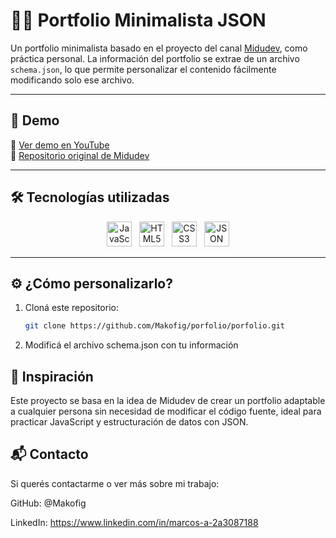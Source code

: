 # 🧑‍💻 Portfolio Minimalista JSON

Un portfolio minimalista basado en el proyecto del canal [Midudev](https://www.youtube.com/@midudev), como práctica personal. La información del portfolio se extrae de un archivo `schema.json`, lo que permite personalizar el contenido fácilmente modificando solo ese archivo.

---

## 📸 Demo

🔗 [Ver demo en YouTube](https://www.youtube.com/watch?v=Zwh92LTB-Bk)  
🔗 [Repositorio original de Midudev](https://github.com/midudev/minimalist-portfolio-json)

---

## 🛠️ Tecnologías utilizadas

<div align="center">
  <img src="https://upload.wikimedia.org/wikipedia/commons/6/6a/JavaScript-logo.png" alt="JavaScript" height="40" />
  &nbsp;
  <img src="https://upload.wikimedia.org/wikipedia/commons/3/38/HTML5_Badge.svg" alt="HTML5" height="40" />
  &nbsp;
  <img src="https://upload.wikimedia.org/wikipedia/commons/6/62/CSS3_logo.svg" alt="CSS3" height="40" />
  &nbsp;
  <img src="https://cdn-icons-png.flaticon.com/512/136/136525.png" alt="JSON" height="40" />
</div>

---

## ⚙️ ¿Cómo personalizarlo?

1. Cloná este repositorio:
   ```bash
   git clone https://github.com/Makofig/porfolio/porfolio.git
    ```
2. Modificá el archivo schema.json con tu información 

## 🧠 Inspiración
Este proyecto se basa en la idea de Midudev de crear un portfolio adaptable a cualquier persona sin necesidad de modificar el código fuente, ideal para practicar JavaScript y estructuración de datos con JSON.

## 📬 Contacto
Si querés contactarme o ver más sobre mi trabajo:

GitHub: @Makofig

LinkedIn: https://www.linkedin.com/in/marcos-a-2a3087188

